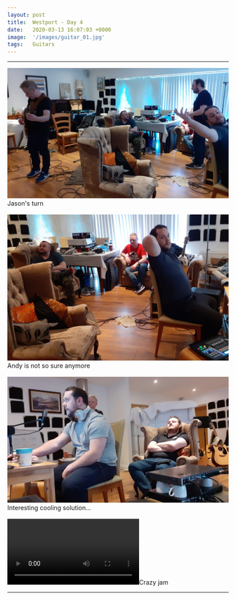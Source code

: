 ```yaml
---
layout: post
title:  Westport - Day 4
date:   2020-03-13 16:07:03 +0000
image:  '/images/guitar_01.jpg'
tags:   Guitars
---
```


***

<div class="myDiv"><img class="myImg" src="/images/guitar_02.jpg"/>Jason's turn</div>
<br />

<div class="myDiv"><img class="myImg" src="/images/guitar_03.jpg"/>Andy is not so sure anymore</div>
<br />

<div class="myDiv"><img class="myImg" src="/images/guitar_04.jpg"/>Interesting cooling solution...</div>
<br />

<div class="myDiv"><video controls><source src="/images/videos/guitar_01.mp4" type="video/mp4"></video>Crazy jam</div>

***